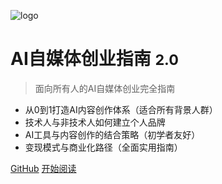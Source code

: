 <!-- _coverpage.md -->

![logo](https://docsify.js.org/_media/icon.svg)

# AI自媒体创业指南 <small>2.0</small>

> 面向所有人的AI自媒体创业完全指南

- 从0到1打造AI内容创作体系（适合所有背景人群）
- 技术人与非技术人如何建立个人品牌
- AI工具与内容创作的结合策略（初学者友好）
- 变现模式与商业化路径（全面实用指南）

[GitHub](https://github.com/yourusername/wuji_docsify/)
[开始阅读](#ai自媒体创业指南)